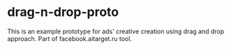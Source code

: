 # drag-n-drop-proto
This is an example prototype for ads' creative creation using drag and drop approach. Part of facebook.aitarget.ru tool.
